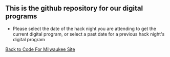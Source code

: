 ## This is the github repository for our digital programs

- Please select the date of the hack night you are attending to get the current digital program, or select a past date for a previous hack night's digital program

[Back to Code For Milwaukee Site](https://codeformilwaukee.org)
